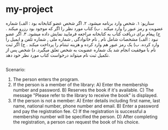 # my-project
سناریو:
۱. شخص وارد برنامه میشود.
۲. اگر شخص عضو کتابخانه بود : 
 الف) شماره عضویت و رمز عبور را وارد میکند .
 ب) کتاب مورد نظر را اگر که موجود بود رزرو میکند .
 ج) پیغام برای دریافت کتاب به کتابخانه مراجعه فرمایید نمایش داده میشود.
۳. اگر عضو نبود :
 الف) مشخصات شامل نام , نام خانوادگی , شماره ملی , شماره تلفن و ایمیل  را وارد کرده.
 ب) یک رمز عبور هم وارد کرده و هزینه ثبتنام را پرداخت میکند .
 ج) اگر ثبت نام با موفقیت انجام شد یک شماره عضویت به شخص تعلق میگیرد.
 د) شخص پس از تکمیل ثبت نام میتواند درخواست کتاب مورد نظر خود دهد.
##

Scenario: 
1. The person enters the program.
2. If the person is a member of the library: 
 A) Enter the membership number and password.
 B) Reserves the book if it's available.
 C) The message "Please refer to the library to receive the book" is displayed. 
3. If the person is not a member:
 A) Enter details including first name, last name, national number, phone number and email. 
 B) Enter a password and pay the registration fee.
 C) If the registration is successful   a membership number will be specified the person. 
 D) After completing the registration, a person can request the book of his choice.


